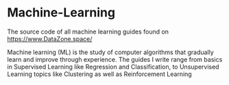 # Machine-Learning
The source code of all machine learning guides found on https://www.DataZone.space/

Machine learning (ML) is the study of computer algorithms that gradually learn and improve through experience. The guides I write range from basics in Supervised Learning like Regression and Classification, to Unsupervised Learning topics like Clustering as well as Reinforcement Learning
